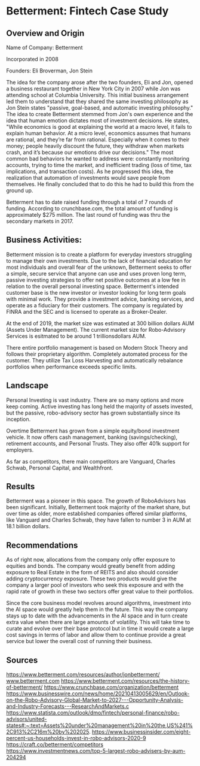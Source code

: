 # Betterment: Fintech Case Study

## Overview and Origin 

Name of Company:  Betterment

Incorporated in 2008

Founders: Eli Broverman, Jon Stein

The idea for the company arose after the two founders, Eli and Jon, opened a business restaurant together in New York City in 2007 while Jon was attending school at Columbia University.  This initial business arrangement led them to understand that they shared the same investing philosophy as Jon Stein states "passive, goal-based, and automatic investing philosophy."  The idea to create Betterment stemmed from Jon's own experience and the idea that human emotion dictates most of investment decisions.  He states, "While economics is good at explaining the world at a macro level, it fails to explain human behavior. At a micro level, economics assumes that humans are rational, and they’re far from rational. Especially when it comes to their money; people heavily discount the future, they withdraw when markets crash, and it’s because our emotions drive our decisions." The most common bad behaviors he wanted to address were: constantly monitoring accounts, trying to time the market, and inefficient trading (loss of time, tax implications, and transaction costs).  As he progressed this idea, the realization that automation of investments would save people from themselves.  He finally concluded that to do this he had to build this from the ground up.

Betterment has to date raised funding through a total of 7 rounds of funding.  According to crunchbase.com, the total amount of funding is approximately $275 million.  The last round of funding was thru the secondary markets in 2017.

## Business Activities:

Betterment mission is to create a platform for everyday investors struggling to manage their own investments.  Due to the lack of financial education for most individuals and overall fear of the unknown, Betterment seeks to offer a simple, secure service that anyone can use and uses proven long term, passive investing strategies to offer net positive outcomes at a low fee in relation to the overall personal investing space. Betterment's intended customer base is the new investor or investor looking for long term goals with minimal work.  They provide a investment advice, banking services, and operate as a fiduciary for their customers.  The company is regulated by FINRA and the SEC and is licensed to operate as a Broker-Dealer.

At the end of 2019, the market size was estimated at 300 billion dollars AUM (Assets Under Management). The current market size for Robo-Advisory Services is esitmated to be around 1 trillionsdollars AUM. 

There entire portfolio management is based on Modern Stock Theory and follows their proprietary algorithm.  Completely automated process for the customer.  They utilize Tax Loss Harvesting and automatically rebalance portfolios when performance exceeds specific limits.

## Landscape

Personal Investing is vast industry.  There are so many options and more keep coming. Active investing has long held the majority of assets invested, but the passive, robo-advisory sector has grown substantially since its inception.  

Overtime Betterment has grown from a simple equity/bond investment vehicle.  It now offers cash management, banking (savings/checking), retirement accounts, and Personal Trusts.  They also offer 401k support for employers.

As far as competitors, there main competitors are Vanguard, Charles Schwab, Personal Capital, and Wealthfront.  

## Results

Betterment was a pioneer in this space.  The growth of RoboAdvisors has been significant.  Initially, Betterment took majority of the market share, but over time as older, more established companies offered similar platforms, like Vanguard and Charles Schwab, they have fallen to number 3 in AUM at 18.1 billion dollars.

## Recommendations

As of right now, allocations from the company only offer exposure to equities and bonds.  The company would greatly benefit from adding exposure to Real Estate in the form of REITS and also should consider adding cryptocurrency exposure.  These two products would give the company a larger pool of investors who seek this exposure and with the rapid rate of growth in these two sectors offer great value to their portfolios.  

Since the core business model revolves around algorithms, investment into the AI space would greatly help them in the future.  This way the company stays up to date with the advancements in the AI space and in turn create extra value when there are large amounts of volatility.  This will take time to curate and evolve over their base protocol but in time it would create a large cost savings in terms of labor and allow them to continue provide a great service but lower the overall cost of running their business.

## Sources

https://www.betterment.com/resources/author/jonbetterment/
www.betterment.com
https://www.betterment.com/resources/the-history-of-betterment/
https://www.crunchbase.com/organization/betterment
https://www.businesswire.com/news/home/20210413005629/en/Outlook-on-the-Robo-Advisory-Global-Market-to-2027---Opportunity-Analysis-and-Industry-Forecasts---ResearchAndMarkets.c
https://www.statista.com/outlook/dmo/fintech/personal-finance/robo-advisors/united-states#:~:text=Assets%20under%20management%20in%20the,US%241%2C913%2C216m%20by%202025.
https://www.businessinsider.com/eight-percent-us-households-invest-in-robo-advisors-2020-9
https://craft.co/betterment/competitors
https://www.investmentnews.com/top-5-largest-robo-advisers-by-aum-204294

